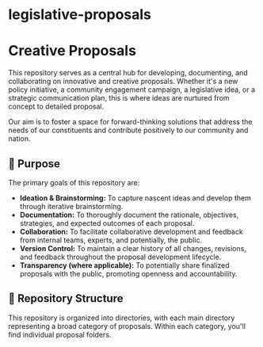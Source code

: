 # legislative-proposals

# Creative Proposals

This repository serves as a central hub for developing, documenting, and collaborating on innovative and creative proposals. Whether it's a new policy initiative, a community engagement campaign, a legislative idea, or a strategic communication plan, this is where ideas are nurtured from concept to detailed proposal.

Our aim is to foster a space for forward-thinking solutions that address the needs of our constituents and contribute positively to our community and nation.

## 🌟 Purpose

The primary goals of this repository are:

* **Ideation & Brainstorming:** To capture nascent ideas and develop them through iterative brainstorming.
* **Documentation:** To thoroughly document the rationale, objectives, strategies, and expected outcomes of each proposal.
* **Collaboration:** To facilitate collaborative development and feedback from internal teams, experts, and potentially, the public.
* **Version Control:** To maintain a clear history of all changes, revisions, and feedback throughout the proposal development lifecycle.
* **Transparency (where applicable):** To potentially share finalized proposals with the public, promoting openness and accountability.

## 📁 Repository Structure

This repository is organized into directories, with each main directory representing a broad category of proposals. Within each category, you'll find individual proposal folders.

